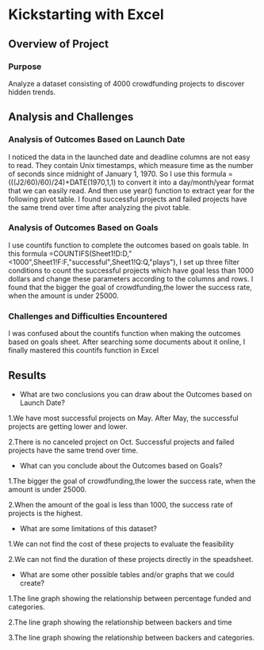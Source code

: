 # Kickstarting with Excel

## Overview of Project

### Purpose
Analyze a dataset consisting of 4000 crowdfunding projects to discover hidden trends.
## Analysis and Challenges

### Analysis of Outcomes Based on Launch Date
I noticed the data in the launched date and deadline columns are not easy to read. They contain Unix timestamps, which measure time as the number of seconds since midnight of January 1, 1970. So I use this formula =(((J2/60)/60)/24)+DATE(1970,1,1) to convert it into a day/month/year format that we can easily read. And then use year() function to extract year for the following pivot table. I found successful projects and failed projects have the same trend over time after analyzing the pivot table.
### Analysis of Outcomes Based on Goals
I use countifs function to complete the outcomes based on goals table. In this formula =COUNTIFS(Sheet1!D:D,"<1000",Sheet1!F:F,"successful",Sheet1!Q:Q,"plays"), I set up three filter conditions to count the successful projects which have goal less than 1000 dollars and change these parameters according to the columns and rows. I found that the bigger the goal of crowdfunding,the lower the success rate, when the amount is under 25000.
### Challenges and Difficulties Encountered
I was confused about the countifs function when making the outcomes based on goals sheet. After searching some documents about it online, I finally mastered this countifs function in Excel
## Results

- What are two conclusions you can draw about the Outcomes based on Launch Date?

1.We have most successful projects on May. After May, the successful projects are getting lower and lower.

2.There is no canceled project on Oct. Successful projects and failed projects have the same trend over time.

- What can you conclude about the Outcomes based on Goals?

1.The bigger the goal of crowdfunding,the lower the success rate, when the amount is under 25000.

2.When the amount of the goal is less than 1000, the success rate of projects is the highest.

- What are some limitations of this dataset?

1.We can not find the cost of these projects to evaluate the feasibility

2.We can not find the duration of these projects directly in the speadsheet.

- What are some other possible tables and/or graphs that we could create?

1.The line graph showing the relationship between percentage funded and categories.

2.The line graph showing the relationship between backers and time 

3.The line graph showing the relationship between backers and categories.